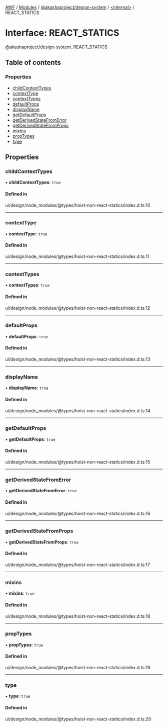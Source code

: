 [AWF](../README.md) / [Modules](../modules.md) / [@akashaproject/design-system](../modules/akashaproject_design_system.md) / [<internal\>](../modules/akashaproject_design_system._internal_.md) / REACT\_STATICS

# Interface: REACT\_STATICS

[@akashaproject/design-system](../modules/akashaproject_design_system.md).[<internal>](../modules/akashaproject_design_system._internal_.md).REACT_STATICS

## Table of contents

### Properties

- [childContextTypes](akashaproject_design_system._internal_.REACT_STATICS.md#childcontexttypes)
- [contextType](akashaproject_design_system._internal_.REACT_STATICS.md#contexttype)
- [contextTypes](akashaproject_design_system._internal_.REACT_STATICS.md#contexttypes)
- [defaultProps](akashaproject_design_system._internal_.REACT_STATICS.md#defaultprops)
- [displayName](akashaproject_design_system._internal_.REACT_STATICS.md#displayname)
- [getDefaultProps](akashaproject_design_system._internal_.REACT_STATICS.md#getdefaultprops)
- [getDerivedStateFromError](akashaproject_design_system._internal_.REACT_STATICS.md#getderivedstatefromerror)
- [getDerivedStateFromProps](akashaproject_design_system._internal_.REACT_STATICS.md#getderivedstatefromprops)
- [mixins](akashaproject_design_system._internal_.REACT_STATICS.md#mixins)
- [propTypes](akashaproject_design_system._internal_.REACT_STATICS.md#proptypes)
- [type](akashaproject_design_system._internal_.REACT_STATICS.md#type)

## Properties

### childContextTypes

• **childContextTypes**: ``true``

#### Defined in

ui/design/node_modules/@types/hoist-non-react-statics/index.d.ts:10

___

### contextType

• **contextType**: ``true``

#### Defined in

ui/design/node_modules/@types/hoist-non-react-statics/index.d.ts:11

___

### contextTypes

• **contextTypes**: ``true``

#### Defined in

ui/design/node_modules/@types/hoist-non-react-statics/index.d.ts:12

___

### defaultProps

• **defaultProps**: ``true``

#### Defined in

ui/design/node_modules/@types/hoist-non-react-statics/index.d.ts:13

___

### displayName

• **displayName**: ``true``

#### Defined in

ui/design/node_modules/@types/hoist-non-react-statics/index.d.ts:14

___

### getDefaultProps

• **getDefaultProps**: ``true``

#### Defined in

ui/design/node_modules/@types/hoist-non-react-statics/index.d.ts:15

___

### getDerivedStateFromError

• **getDerivedStateFromError**: ``true``

#### Defined in

ui/design/node_modules/@types/hoist-non-react-statics/index.d.ts:16

___

### getDerivedStateFromProps

• **getDerivedStateFromProps**: ``true``

#### Defined in

ui/design/node_modules/@types/hoist-non-react-statics/index.d.ts:17

___

### mixins

• **mixins**: ``true``

#### Defined in

ui/design/node_modules/@types/hoist-non-react-statics/index.d.ts:18

___

### propTypes

• **propTypes**: ``true``

#### Defined in

ui/design/node_modules/@types/hoist-non-react-statics/index.d.ts:19

___

### type

• **type**: ``true``

#### Defined in

ui/design/node_modules/@types/hoist-non-react-statics/index.d.ts:20
